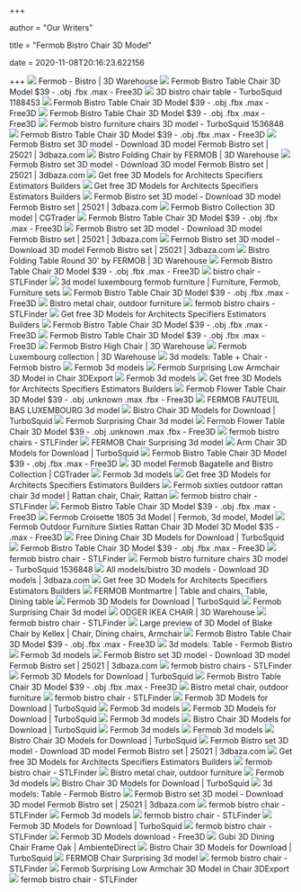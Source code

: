 +++
        
author = "Our Writers"
        
title = "Fermob Bistro Chair 3D Model"
        
date = 2020-11-08T20:16:23.622156
        
+++
[ ![](https://3dwarehouse.sketchup.com/warehouse/v1.0/publiccontent/db0d478b-5dca-4424-8cb5-40f2f070de64)](https://3dwarehouse.sketchup.com/warehouse/v1.0/publiccontent/db0d478b-5dca-4424-8cb5-40f2f070de64) Fermob - Bistro | 3D Warehouse
[ ![](https://preview.free3d.com/img/2017/08/1870534913145439395/2h9zebfs-900.jpg)](https://preview.free3d.com/img/2017/08/1870534913145439395/2h9zebfs-900.jpg) Fermob Bistro Table Chair 3D Model $39 - .obj .fbx .max - Free3D
[ ![](https://static.turbosquid.com/Preview/001188/453/89/3D-bistro-chair-table_0.jpg)](https://static.turbosquid.com/Preview/001188/453/89/3D-bistro-chair-table_0.jpg) 3D bistro chair table - TurboSquid 1188453
[ ![](https://preview.free3d.com/img/2017/08/1870534913145439395/35eq4c87-900.jpg)](https://preview.free3d.com/img/2017/08/1870534913145439395/35eq4c87-900.jpg) Fermob Bistro Table Chair 3D Model $39 - .obj .fbx .max - Free3D
[ ![](https://preview.free3d.com/img/2017/08/1870534913145439395/ih382rsn-900.jpg)](https://preview.free3d.com/img/2017/08/1870534913145439395/ih382rsn-900.jpg) Fermob Bistro Table Chair 3D Model $39 - .obj .fbx .max - Free3D
[ ![](https://static.turbosquid.com/Preview/2020/04/05__19_13_01/PIC_00002.jpg989C73D0-2E35-4AF7-9CB0-3CDABAB5321FLarge.jpg)](https://static.turbosquid.com/Preview/2020/04/05__19_13_01/PIC_00002.jpg989C73D0-2E35-4AF7-9CB0-3CDABAB5321FLarge.jpg) Fermob bistro furniture chairs 3D model - TurboSquid 1536848
[ ![](https://preview.free3d.com/img/2017/08/1870534913145439395/okwcjah5-900.jpg)](https://preview.free3d.com/img/2017/08/1870534913145439395/okwcjah5-900.jpg) Fermob Bistro Table Chair 3D Model $39 - .obj .fbx .max - Free3D
[ ![](https://static.3dbaza.com/models/25021/20cb20b559bb4d6fb1023fae.jpg)](https://static.3dbaza.com/models/25021/20cb20b559bb4d6fb1023fae.jpg) Fermob Bistro set 3D model - Download 3D model Fermob Bistro set | 25021 |  3dbaza.com
[ ![](https://3dwarehouse.sketchup.com/warehouse/v1.0/publiccontent/27736bec-4aa1-406d-9921-2943a775d461)](https://3dwarehouse.sketchup.com/warehouse/v1.0/publiccontent/27736bec-4aa1-406d-9921-2943a775d461) Bistro Folding Chair by FERMOB | 3D Warehouse
[ ![](https://static.3dbaza.com/models/25021/ea67490be0374ca6868c228b.jpg)](https://static.3dbaza.com/models/25021/ea67490be0374ca6868c228b.jpg) Fermob Bistro set 3D model - Download 3D model Fermob Bistro set | 25021 |  3dbaza.com
[ ![](http://rs-test3.s3.amazonaws.com/entries/000/001/610/original/Bistro_Folding_Chair_Natural.jpg?1433465998)](http://rs-test3.s3.amazonaws.com/entries/000/001/610/original/Bistro_Folding_Chair_Natural.jpg?1433465998) Get free 3D Models for Architects Specifiers Estimators Builders
[ ![](http://rs-test3.s3.amazonaws.com/entries/000/001/610/original/Bistro_Folding_Chair_Natural_skp.jpg?1433465998)](http://rs-test3.s3.amazonaws.com/entries/000/001/610/original/Bistro_Folding_Chair_Natural_skp.jpg?1433465998) Get free 3D Models for Architects Specifiers Estimators Builders
[ ![](https://static.3dbaza.com/models/25021/668ca497c5744f0a911ec1fd.jpg)](https://static.3dbaza.com/models/25021/668ca497c5744f0a911ec1fd.jpg) Fermob Bistro set 3D model - Download 3D model Fermob Bistro set | 25021 |  3dbaza.com
[ ![](https://img-new.cgtrader.com/items/2348825/93d873e6c0/fermob-bistro-collection-3d-model-max-obj-fbx.jpg)](https://img-new.cgtrader.com/items/2348825/93d873e6c0/fermob-bistro-collection-3d-model-max-obj-fbx.jpg) Fermob Bistro Collection 3D model | CGTrader
[ ![](https://preview.free3d.com/img/2017/08/1870534913145439395/8k8j3vc0-900.jpg)](https://preview.free3d.com/img/2017/08/1870534913145439395/8k8j3vc0-900.jpg) Fermob Bistro Table Chair 3D Model $39 - .obj .fbx .max - Free3D
[ ![](https://static.3dbaza.com/models/25021/f87b959d8f504b3fa820ef58.jpg)](https://static.3dbaza.com/models/25021/f87b959d8f504b3fa820ef58.jpg) Fermob Bistro set 3D model - Download 3D model Fermob Bistro set | 25021 |  3dbaza.com
[ ![](https://static.3dbaza.com/models/25021/1b3d9b1c0e944cbd957c8507.jpg)](https://static.3dbaza.com/models/25021/1b3d9b1c0e944cbd957c8507.jpg) Fermob Bistro set 3D model - Download 3D model Fermob Bistro set | 25021 |  3dbaza.com
[ ![](https://3dwarehouse.sketchup.com/warehouse/v1.0/publiccontent/202c9d0c-3841-415d-a83f-884ee38d902f)](https://3dwarehouse.sketchup.com/warehouse/v1.0/publiccontent/202c9d0c-3841-415d-a83f-884ee38d902f) Bistro Folding Table Round 30' by FERMOB | 3D Warehouse
[ ![](https://preview.free3d.com/img/2017/08/1870534913145439395/d6pzqz53-900.jpg)](https://preview.free3d.com/img/2017/08/1870534913145439395/d6pzqz53-900.jpg) Fermob Bistro Table Chair 3D Model $39 - .obj .fbx .max - Free3D
[ ![](https://storage.googleapis.com/3d_model_images/448/4482449/bryant-park-bistro-chair-3-7-tall-3d-model-ELafCO9oH_200.jpg)](https://storage.googleapis.com/3d_model_images/448/4482449/bryant-park-bistro-chair-3-7-tall-3d-model-ELafCO9oH_200.jpg) bistro chair - STLFinder
[ ![](https://i.pinimg.com/originals/29/33/2f/29332fece17c69ae74f7ca477241028f.jpg)](https://i.pinimg.com/originals/29/33/2f/29332fece17c69ae74f7ca477241028f.jpg) 3d model luxembourg fermob furniture | Furniture, Fermob, Furniture sets
[ ![](https://preview.free3d.com/img/2017/08/1870534913145439395/59c8crrg-900.jpg)](https://preview.free3d.com/img/2017/08/1870534913145439395/59c8crrg-900.jpg) Fermob Bistro Table Chair 3D Model $39 - .obj .fbx .max - Free3D
[ ![](https://www.fermob.com/var/public/storage/images/media/ambiances/chaise-et-table-bistro-mobilier-fermob16/4064419-3-fre-FR/chaise-et-table-Bistro-mobilier-Fermob.jpg)](https://www.fermob.com/var/public/storage/images/media/ambiances/chaise-et-table-bistro-mobilier-fermob16/4064419-3-fre-FR/chaise-et-table-Bistro-mobilier-Fermob.jpg) Bistro metal chair, outdoor furniture
[ ![](https://storage.googleapis.com/stlfinder/118/luxembourg-metallic-table-and-chairs-fermob-3d-model-aq0c91Qo_200.jpg)](https://storage.googleapis.com/stlfinder/118/luxembourg-metallic-table-and-chairs-fermob-3d-model-aq0c91Qo_200.jpg) fermob bistro chairs - STLFinder
[ ![](http://rs-test3.s3.amazonaws.com/entries/000/001/613/original/Luxembourg_Dining_Chair.jpg?1433467044)](http://rs-test3.s3.amazonaws.com/entries/000/001/613/original/Luxembourg_Dining_Chair.jpg?1433467044) Get free 3D Models for Architects Specifiers Estimators Builders
[ ![](https://preview.free3d.com/img/2019/11/2180629414348326100/3oukhwt1-180.jpg)](https://preview.free3d.com/img/2019/11/2180629414348326100/3oukhwt1-180.jpg) Fermob Bistro Table Chair 3D Model $39 - .obj .fbx .max - Free3D
[ ![](https://preview.free3d.com/img/2017/08/1870534913145439395/vh648srs-900.jpg)](https://preview.free3d.com/img/2017/08/1870534913145439395/vh648srs-900.jpg) Fermob Bistro Table Chair 3D Model $39 - .obj .fbx .max - Free3D
[ ![](https://3dwarehouse.sketchup.com/warehouse/v1.0/publiccontent/7ceb2355-6125-4efe-ac58-f4f17926e592)](https://3dwarehouse.sketchup.com/warehouse/v1.0/publiccontent/7ceb2355-6125-4efe-ac58-f4f17926e592) Fermob Bistro High Chair | 3D Warehouse
[ ![](https://3dwarehouse.sketchup.com/warehouse/v1.0/publiccontent/88bccc8c-88c1-4fba-bf2a-9ca3416703a8)](https://3dwarehouse.sketchup.com/warehouse/v1.0/publiccontent/88bccc8c-88c1-4fba-bf2a-9ca3416703a8) Fermob Luxembourg collection | 3D Warehouse
[ ![](https://b4.3ddd.ru/media/cache/tuk_model_custom_filter_en/model_images/0000/0000/3058/3058554.5f7a927165884.jpeg)](https://b4.3ddd.ru/media/cache/tuk_model_custom_filter_en/model_images/0000/0000/3058/3058554.5f7a927165884.jpeg) 3d models: Table + Chair - Fermob bistro
[ ![](https://previews.3dmdb.com/4369944_preview.jpg)](https://previews.3dmdb.com/4369944_preview.jpg) Fermob 3d models
[ ![](https://netrinoimages.s3.eu-west-2.amazonaws.com/2017/07/29/462024/204931/fermob_surprising_low_armchair_3d_model_c4d_max_obj_fbx_ma_lwo_3ds_3dm_stl_2159843_o.jpg)](https://netrinoimages.s3.eu-west-2.amazonaws.com/2017/07/29/462024/204931/fermob_surprising_low_armchair_3d_model_c4d_max_obj_fbx_ma_lwo_3ds_3dm_stl_2159843_o.jpg) Fermob Surprising Low Armchair 3D Model in Chair 3DExport
[ ![](https://previews.3dmdb.com/3707647_preview.jpg)](https://previews.3dmdb.com/3707647_preview.jpg) Fermob 3d models
[ ![](http://rs-test3.s3.amazonaws.com/entries/000/001/611/original/Bistro_Folding_Table_60cm_Round.jpg?1433466503)](http://rs-test3.s3.amazonaws.com/entries/000/001/611/original/Bistro_Folding_Table_60cm_Round.jpg?1433466503) Get free 3D Models for Architects Specifiers Estimators Builders
[ ![](https://preview.free3d.com/img/2017/08/1876172024854873089/wg96o37f-900.jpg)](https://preview.free3d.com/img/2017/08/1876172024854873089/wg96o37f-900.jpg) Fermob Flower Table Chair 3D Model $39 - .obj .unknown .max .fbx - Free3D
[ ![](https://images.3dmdb.com/preview_18_939332_165569.5499956842711.jpeg)](https://images.3dmdb.com/preview_18_939332_165569.5499956842711.jpeg) FERMOB FAUTEUIL BAS LUXEMBOURG 3d model
[ ![](https://static.turbosquid.com/Preview/2020/08/06__04_03_16/BistroChair_SI.jpg74A72F67-4F9C-475E-B1F4-58FEBAA99EA2Res300.jpg)](https://static.turbosquid.com/Preview/2020/08/06__04_03_16/BistroChair_SI.jpg74A72F67-4F9C-475E-B1F4-58FEBAA99EA2Res300.jpg) Bistro Chair 3D Models for Download | TurboSquid
[ ![](https://images.3dmdb.com/preview_2_251624_dark.jpg6bddfdff-f68d-4bee-aec9-841bc023529fOriginal_AQ7QyGr.jpg)](https://images.3dmdb.com/preview_2_251624_dark.jpg6bddfdff-f68d-4bee-aec9-841bc023529fOriginal_AQ7QyGr.jpg) Fermob Surprising Chair 3d model
[ ![](https://preview.free3d.com/img/2017/08/1876172024854873089/51jy9mi2-900.jpg)](https://preview.free3d.com/img/2017/08/1876172024854873089/51jy9mi2-900.jpg) Fermob Flower Table Chair 3D Model $39 - .obj .unknown .max .fbx - Free3D
[ ![](https://storage.googleapis.com/stlfinder/94/luxembourg-metallic-outdoor-furniture-fermob-3d-model-spu6g6Gm_200.jpg)](https://storage.googleapis.com/stlfinder/94/luxembourg-metallic-outdoor-furniture-fermob-3d-model-spu6g6Gm_200.jpg) fermob bistro chairs - STLFinder
[ ![](https://images.3dmdb.com/preview_2_156313_Fermob_Surprising_0000.jpg661e5177-5b0d-43b1-8a1d-7506ec1a3ce1Original.jpg)](https://images.3dmdb.com/preview_2_156313_Fermob_Surprising_0000.jpg661e5177-5b0d-43b1-8a1d-7506ec1a3ce1Original.jpg) FERMOB Chair Surprising 3d model
[ ![](https://static.turbosquid.com/Preview/001307/133/IF/_300.jpg)](https://static.turbosquid.com/Preview/001307/133/IF/_300.jpg) Arm Chair 3D Models for Download | TurboSquid
[ ![](https://preview.free3d.com/img/2017/08/1870534913145439395/i8lwdoox-900.jpg)](https://preview.free3d.com/img/2017/08/1870534913145439395/i8lwdoox-900.jpg) Fermob Bistro Table Chair 3D Model $39 - .obj .fbx .max - Free3D
[ ![](https://img-new.cgtrader.com/items/2348830/b0e4d0f739/fermob-bagatelle-and-bistro-collection-3d-model-max-obj-fbx.jpg)](https://img-new.cgtrader.com/items/2348830/b0e4d0f739/fermob-bagatelle-and-bistro-collection-3d-model-max-obj-fbx.jpg) 3D model Fermob Bagatelle and Bistro Collection | CGTrader
[ ![](https://previews.3dmdb.com/preview_18_640298_165551.549987c829428.jpeg)](https://previews.3dmdb.com/preview_18_640298_165551.549987c829428.jpeg) Fermob 3d models
[ ![](http://rs-test3.s3.amazonaws.com/entries/000/001/613/original/Luxembourg_Dining_Chair_skp.jpg?1433467044)](http://rs-test3.s3.amazonaws.com/entries/000/001/613/original/Luxembourg_Dining_Chair_skp.jpg?1433467044) Get free 3D Models for Architects Specifiers Estimators Builders
[ ![](https://i.pinimg.com/originals/a5/9c/70/a59c707b8da37025452958f14ae1e336.jpg)](https://i.pinimg.com/originals/a5/9c/70/a59c707b8da37025452958f14ae1e336.jpg) Fermob sixties outdoor rattan chair 3d model | Rattan chair, Chair, Rattan
[ ![](https://storage.googleapis.com/stlfinder/24/berlin-bistro-chair-by-restoration-harware-3d-model-0lua1spU_200.jpg)](https://storage.googleapis.com/stlfinder/24/berlin-bistro-chair-by-restoration-harware-3d-model-0lua1spU_200.jpg) fermob bistro chair - STLFinder
[ ![](https://preview.free3d.com/img/2019/09/2269295890457954257/2vjakci6-180.jpg)](https://preview.free3d.com/img/2019/09/2269295890457954257/2vjakci6-180.jpg) Fermob Bistro Table Chair 3D Model $39 - .obj .fbx .max - Free3D
[ ![](https://i.pinimg.com/originals/aa/52/9c/aa529cbbbd57b17db2e2065b3010f850.jpg)](https://i.pinimg.com/originals/aa/52/9c/aa529cbbbd57b17db2e2065b3010f850.jpg) Fermob Croisette 1805 3d Model | Fermob, 3d model, Model
[ ![](https://preview.free3d.com/img/2018/01/2169723200412321342/o6wvqgh4-900.jpg)](https://preview.free3d.com/img/2018/01/2169723200412321342/o6wvqgh4-900.jpg) Fermob Outdoor Furniture Sixties Rattan Chair 3D Model 3D Model $35 - .max  - Free3D
[ ![](https://static.turbosquid.com/Preview/2020/05/23__08_33_43/chair1.jpgE7AAB4DF-E8E0-4FF4-B9B5-5B49514AE769Res300.jpg)](https://static.turbosquid.com/Preview/2020/05/23__08_33_43/chair1.jpgE7AAB4DF-E8E0-4FF4-B9B5-5B49514AE769Res300.jpg) Free Dining Chair 3D Models for Download | TurboSquid
[ ![](https://preview.free3d.com/img/2017/08/1870534913145439395/jxvij9kl-900.jpg)](https://preview.free3d.com/img/2017/08/1870534913145439395/jxvij9kl-900.jpg) Fermob Bistro Table Chair 3D Model $39 - .obj .fbx .max - Free3D
[ ![](https://storage.googleapis.com/stlfinder/118/floral-metal-bistro-chair-3d-model-L7knEKAM_200.jpg)](https://storage.googleapis.com/stlfinder/118/floral-metal-bistro-chair-3d-model-L7knEKAM_200.jpg) fermob bistro chair - STLFinder
[ ![](https://static.turbosquid.com/Preview/2020/04/05__19_13_01/PIC_00012.jpg299E07CE-33AC-4F3E-84BB-15DA55215B84Large.jpg)](https://static.turbosquid.com/Preview/2020/04/05__19_13_01/PIC_00012.jpg299E07CE-33AC-4F3E-84BB-15DA55215B84Large.jpg) Fermob bistro furniture chairs 3D model - TurboSquid 1536848
[ ![](https://static.3dbaza.com/models/100918/c181f6c29cc744a586c9f4f0.jpg)](https://static.3dbaza.com/models/100918/c181f6c29cc744a586c9f4f0.jpg) All models/bistro 3D models - Download 3D models | 3dbaza.com
[ ![](http://rs-test3.s3.amazonaws.com/entries/000/001/611/original/Bistro_Folding_Table_60cm_Round_skp.jpg?1433466503)](http://rs-test3.s3.amazonaws.com/entries/000/001/611/original/Bistro_Folding_Table_60cm_Round_skp.jpg?1433466503) Get free 3D Models for Architects Specifiers Estimators Builders
[ ![](https://i.pinimg.com/736x/37/d8/e9/37d8e9e66ffba5d3f5983277f8df2bf6.jpg)](https://i.pinimg.com/736x/37/d8/e9/37d8e9e66ffba5d3f5983277f8df2bf6.jpg) FERMOB Montmartre | Table and chairs, Table, Dining table
[ ![](https://static.turbosquid.com/Preview/2016/04/20__12_16_05/01.JPG4189df17-1b79-48e8-8c80-c88d915f57feRes300.jpg)](https://static.turbosquid.com/Preview/2016/04/20__12_16_05/01.JPG4189df17-1b79-48e8-8c80-c88d915f57feRes300.jpg) Fermob 3D Models for Download | TurboSquid
[ ![](https://previews.3dmdb.com/e0a279d3cff3fb0ad5051028c21c6caf.jpg)](https://previews.3dmdb.com/e0a279d3cff3fb0ad5051028c21c6caf.jpg) Fermob Surprising Chair 3d model
[ ![](https://3dwarehouse.sketchup.com/warehouse/v1.0/publiccontent/629b6732-1df2-49f3-adb8-c80dfbd7403b)](https://3dwarehouse.sketchup.com/warehouse/v1.0/publiccontent/629b6732-1df2-49f3-adb8-c80dfbd7403b) ODGER IKEA CHAIR | 3D Warehouse
[ ![](https://storage.googleapis.com/stlfinder/73/calligaris-parisienne-bistro-chair-3d-model-XX7NUpVw_200.jpg)](https://storage.googleapis.com/stlfinder/73/calligaris-parisienne-bistro-chair-3d-model-XX7NUpVw_200.jpg) fermob bistro chair - STLFinder
[ ![](https://i.pinimg.com/originals/ed/3f/32/ed3f329d3eb3f9b5dd68df026b0d203f.jpg)](https://i.pinimg.com/originals/ed/3f/32/ed3f329d3eb3f9b5dd68df026b0d203f.jpg) Large preview of 3D Model of Blake Chair by Kellex | Chair, Dining chairs,  Armchair
[ ![](https://preview.free3d.com/img/2014/04/2162616493810910233/i9886a1i-180.jpg)](https://preview.free3d.com/img/2014/04/2162616493810910233/i9886a1i-180.jpg) Fermob Bistro Table Chair 3D Model $39 - .obj .fbx .max - Free3D
[ ![](https://b.3ddd.ru/media/cache/tuk_model_custom_filter_en/model_images/0000/0000/0272/272943.55716e7a23a90.jpeg)](https://b.3ddd.ru/media/cache/tuk_model_custom_filter_en/model_images/0000/0000/0272/272943.55716e7a23a90.jpeg) 3d models: Table - Fermob Bistro
[ ![](https://previews.3dmdb.com/preview_2_266090_dark.jpg68c83698-32b6-4f53-87d3-992d1429eab0Original.jpg)](https://previews.3dmdb.com/preview_2_266090_dark.jpg68c83698-32b6-4f53-87d3-992d1429eab0Original.jpg) Fermob 3d models
[ ![](https://static.3dbaza.com/models/25021/20cb20b559bb4d6fb1023fae_537.jpg)](https://static.3dbaza.com/models/25021/20cb20b559bb4d6fb1023fae_537.jpg) Fermob Bistro set 3D model - Download 3D model Fermob Bistro set | 25021 |  3dbaza.com
[ ![](https://storage.googleapis.com/stlfinder/115/bistro-free-3d-model-x8zunhrJ_200.jpg)](https://storage.googleapis.com/stlfinder/115/bistro-free-3d-model-x8zunhrJ_200.jpg) fermob bistro chairs - STLFinder
[ ![](https://static.turbosquid.com/Preview/2020/10/28__02_54_24/01.jpgF956F65F-0DCD-4D78-B329-FF2CD3769B1BRes300.jpg)](https://static.turbosquid.com/Preview/2020/10/28__02_54_24/01.jpgF956F65F-0DCD-4D78-B329-FF2CD3769B1BRes300.jpg) Fermob 3D Models for Download | TurboSquid
[ ![](https://preview.free3d.com/img/2018/09/2279551488520881851/oysh8h25-180.jpg)](https://preview.free3d.com/img/2018/09/2279551488520881851/oysh8h25-180.jpg) Fermob Bistro Table Chair 3D Model $39 - .obj .fbx .max - Free3D
[ ![](https://www.fermob.com/var/public/storage/images/_aliases/full_product/la-boutique/les-collections/bistro/chaise-metal-bistro/couleurs/225-73-miel-chaise-metal/1511671-1-fre-FR/225-73-Honey-Chair.png)](https://www.fermob.com/var/public/storage/images/_aliases/full_product/la-boutique/les-collections/bistro/chaise-metal-bistro/couleurs/225-73-miel-chaise-metal/1511671-1-fre-FR/225-73-Honey-Chair.png) Bistro metal chair, outdoor furniture
[ ![](https://storage.googleapis.com/stlfinder/35/bistro-table-and-chair-set-3d-model-oex3zszF_200.jpg)](https://storage.googleapis.com/stlfinder/35/bistro-table-and-chair-set-3d-model-oex3zszF_200.jpg) fermob bistro chair - STLFinder
[ ![](https://static.turbosquid.com/Preview/2020/04/05__19_13_01/PIC_00092.jpg950CCEDF-82A8-412A-AE16-7C38EE9ADE63Res300.jpg)](https://static.turbosquid.com/Preview/2020/04/05__19_13_01/PIC_00092.jpg950CCEDF-82A8-412A-AE16-7C38EE9ADE63Res300.jpg) Fermob 3D Models for Download | TurboSquid
[ ![](https://previews.3dmdb.com/3707466_preview.jpg)](https://previews.3dmdb.com/3707466_preview.jpg) Fermob 3d models
[ ![](https://static.turbosquid.com/Preview/2019/01/30__03_25_09/01.jpgA06AA016-B991-4645-985C-EF94C93212EDRes300.jpg)](https://static.turbosquid.com/Preview/2019/01/30__03_25_09/01.jpgA06AA016-B991-4645-985C-EF94C93212EDRes300.jpg) Fermob 3D Models for Download | TurboSquid
[ ![](https://previews.3dmdb.com/3707628_preview.jpg)](https://previews.3dmdb.com/3707628_preview.jpg) Fermob 3d models
[ ![](https://static.turbosquid.com/Preview/2020/03/31__21_33_07/SearchImageChair.jpg60116C3B-61CB-472E-9CA5-8FF280897758Res300.jpg)](https://static.turbosquid.com/Preview/2020/03/31__21_33_07/SearchImageChair.jpg60116C3B-61CB-472E-9CA5-8FF280897758Res300.jpg) Bistro Chair 3D Models for Download | TurboSquid
[ ![](https://previews.3dmdb.com/3708101_preview.jpg)](https://previews.3dmdb.com/3708101_preview.jpg) Fermob 3d models
[ ![](https://previews.3dmdb.com/4611260_preview.jpg)](https://previews.3dmdb.com/4611260_preview.jpg) Fermob 3d models
[ ![](https://static.turbosquid.com/Preview/2020/06/05__21_46_19/1stSignatureimage.jpgAB94D0A3-4B51-4AD1-9EED-FD4F7941084CRes300.jpg)](https://static.turbosquid.com/Preview/2020/06/05__21_46_19/1stSignatureimage.jpgAB94D0A3-4B51-4AD1-9EED-FD4F7941084CRes300.jpg) Bistro Chair 3D Models for Download | TurboSquid
[ ![](https://static.3dbaza.com/models/27557/d6f6920e39d04d59b60788aa.jpg)](https://static.3dbaza.com/models/27557/d6f6920e39d04d59b60788aa.jpg) Fermob Bistro set 3D model - Download 3D model Fermob Bistro set | 25021 |  3dbaza.com
[ ![](http://rs-test3.s3.amazonaws.com/entries/000/001/619/original/Joe_Dining_Chair.jpg?1433471884)](http://rs-test3.s3.amazonaws.com/entries/000/001/619/original/Joe_Dining_Chair.jpg?1433471884) Get free 3D Models for Architects Specifiers Estimators Builders
[ ![](https://storage.googleapis.com/stlfinder/95/sits-jenny-bistro-easy-chair-3d-model-nuS1bp9d_200.jpg)](https://storage.googleapis.com/stlfinder/95/sits-jenny-bistro-easy-chair-3d-model-nuS1bp9d_200.jpg) fermob bistro chair - STLFinder
[ ![](https://www.fermob.com/var/public/storage/images/3/2/8/3/4063823-1-fre-FR/Fermob@Yeah-0015.jpg)](https://www.fermob.com/var/public/storage/images/3/2/8/3/4063823-1-fre-FR/Fermob@Yeah-0015.jpg) Bistro metal chair, outdoor furniture
[ ![](https://previews.3dmdb.com/4551664_preview.jpg)](https://previews.3dmdb.com/4551664_preview.jpg) Fermob 3d models
[ ![](https://static.turbosquid.com/Preview/2020/08/04__12_57_41/ThonetBistroChair.max_5.jpg8BEED3BB-A402-42A4-813A-06F3A37715D5Res300.jpg)](https://static.turbosquid.com/Preview/2020/08/04__12_57_41/ThonetBistroChair.max_5.jpg8BEED3BB-A402-42A4-813A-06F3A37715D5Res300.jpg) Bistro Chair 3D Models for Download | TurboSquid
[ ![](https://b.3ddd.ru/media/cache/tuk_model_custom_filter_en/model_images/0000/0000/0272/272946.55716e7a24833.jpeg)](https://b.3ddd.ru/media/cache/tuk_model_custom_filter_en/model_images/0000/0000/0272/272946.55716e7a24833.jpeg) 3d models: Table - Fermob Bistro
[ ![](https://static.3dbaza.com/models/27557/49e5f51aa100416f95e05276.jpg)](https://static.3dbaza.com/models/27557/49e5f51aa100416f95e05276.jpg) Fermob Bistro set 3D model - Download 3D model Fermob Bistro set | 25021 |  3dbaza.com
[ ![](https://storage.googleapis.com/stlfinder/94/modern-outdoor-rattan-bistro-chair-3d-model-on2XmdcI_200.jpg)](https://storage.googleapis.com/stlfinder/94/modern-outdoor-rattan-bistro-chair-3d-model-on2XmdcI_200.jpg) fermob bistro chair - STLFinder
[ ![](https://previews.3dmdb.com/11aad3987396dfe128adb0e99b22bb85.jpeg)](https://previews.3dmdb.com/11aad3987396dfe128adb0e99b22bb85.jpeg) Fermob 3d models
[ ![](https://storage.googleapis.com/stlfinder/93/french-bistro-chair-3d-model-1GoVlVgF_200.jpg)](https://storage.googleapis.com/stlfinder/93/french-bistro-chair-3d-model-1GoVlVgF_200.jpg) fermob bistro chair - STLFinder
[ ![](https://static.turbosquid.com/Preview/2019/11/14__03_58_09/01.jpgE0D3DA8B-796F-4734-B5A2-FB22E4410B7ARes300.jpg)](https://static.turbosquid.com/Preview/2019/11/14__03_58_09/01.jpgE0D3DA8B-796F-4734-B5A2-FB22E4410B7ARes300.jpg) Fermob 3D Models for Download | TurboSquid
[ ![](https://storage.googleapis.com/stlfinder/43/flower-outdoor-chair-by-fermob-3d-model-YasrOWA6_200.jpg)](https://storage.googleapis.com/stlfinder/43/flower-outdoor-chair-by-fermob-3d-model-YasrOWA6_200.jpg) fermob bistro chair - STLFinder
[ ![](https://preview.free3d.com/img/2016/04/1875482254046659788/w7lpp6xn-180.jpg)](https://preview.free3d.com/img/2016/04/1875482254046659788/w7lpp6xn-180.jpg) Fermob 3D Models download - Free3D
[ ![](https://cdn.ambientedirect.com/chameleon/mediapool/thumbs/e/e3/Gubi_3D-Dining-Chair-Gestell-Eiche_2000x2000-ID1564147-fcb06ee350de741a54a75b841c5a275f.jpg)](https://cdn.ambientedirect.com/chameleon/mediapool/thumbs/e/e3/Gubi_3D-Dining-Chair-Gestell-Eiche_2000x2000-ID1564147-fcb06ee350de741a54a75b841c5a275f.jpg) Gubi 3D Dining Chair Frame Oak | AmbienteDirect
[ ![](https://static.turbosquid.com/Preview/2020/08/23__08_17_08/a_0000.jpgFE08551A-3A1A-4906-9590-F65E038D9D26Res300.jpg)](https://static.turbosquid.com/Preview/2020/08/23__08_17_08/a_0000.jpgFE08551A-3A1A-4906-9590-F65E038D9D26Res300.jpg) Bistro Chair 3D Models for Download | TurboSquid
[ ![](https://previews.3dmdb.com/3800548_preview.jpg)](https://previews.3dmdb.com/3800548_preview.jpg) FERMOB Chair Surprising 3d model
[ ![](https://storage.googleapis.com/stlfinder/54/brigance-bistro-table-and-acadian-chair-3d-model-FEW4u5be_200.jpg)](https://storage.googleapis.com/stlfinder/54/brigance-bistro-table-and-acadian-chair-3d-model-FEW4u5be_200.jpg) fermob bistro chair - STLFinder
[ ![](https://netrinoimages.s3.eu-west-2.amazonaws.com/2017/07/29/462024/204931/fermob_surprising_low_armchair_3d_model_c4d_max_obj_fbx_ma_lwo_3ds_3dm_stl_2159845_o.jpg)](https://netrinoimages.s3.eu-west-2.amazonaws.com/2017/07/29/462024/204931/fermob_surprising_low_armchair_3d_model_c4d_max_obj_fbx_ma_lwo_3ds_3dm_stl_2159845_o.jpg) Fermob Surprising Low Armchair 3D Model in Chair 3DExport
[ ![](https://storage.googleapis.com/stlfinder/111/bistro-table-with-chairs-low-poly-3d-model-HX80FcnR_200.jpg)](https://storage.googleapis.com/stlfinder/111/bistro-table-with-chairs-low-poly-3d-model-HX80FcnR_200.jpg) fermob bistro chair - STLFinder

